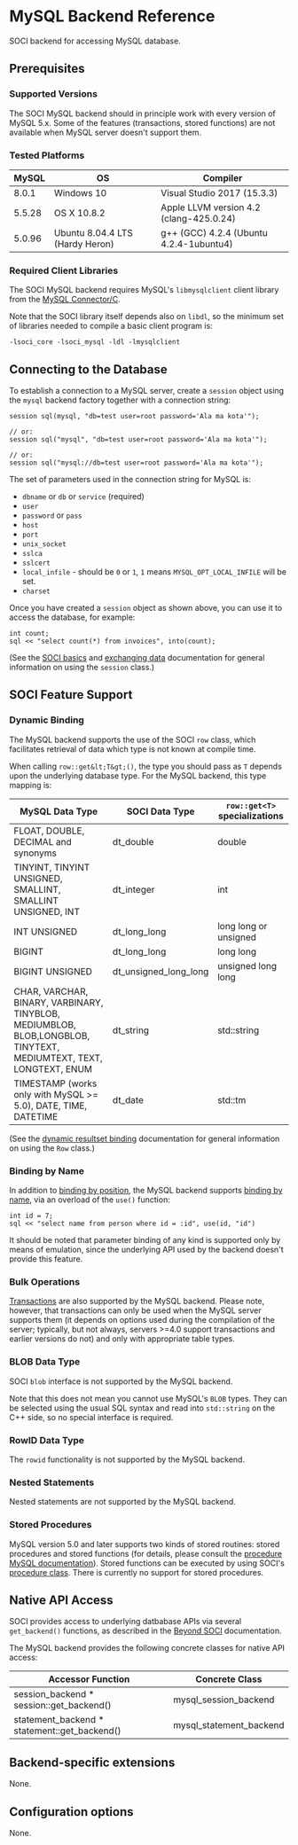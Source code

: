 # MySQL Backend Reference

SOCI backend for accessing MySQL database.

## Prerequisites

### Supported Versions

The SOCI MySQL backend should in principle work with every version of MySQL 5.x.
Some of the features (transactions, stored functions) are not available when MySQL server doesn't support them.

### Tested Platforms

|MySQL|OS|Compiler|
|--- |--- |--- |
|8.0.1|Windows 10|Visual Studio 2017 (15.3.3)|
|5.5.28|OS X 10.8.2|Apple LLVM version 4.2 (clang-425.0.24)|
|5.0.96|Ubuntu 8.04.4 LTS (Hardy Heron)|g++ (GCC) 4.2.4 (Ubuntu 4.2.4-1ubuntu4)|

### Required Client Libraries

The SOCI MySQL backend requires MySQL's `libmysqlclient` client library from the [MySQL Connector/C](https://dev.mysql.com/downloads/connector/c/).

Note that the SOCI library itself depends also on `libdl`, so the minimum set of libraries needed to compile a basic client program is:

    -lsoci_core -lsoci_mysql -ldl -lmysqlclient

## Connecting to the Database

To establish a connection to a MySQL server, create a `session` object using the `mysql` backend factory together with a connection string:

    session sql(mysql, "db=test user=root password='Ala ma kota'");

    // or:
    session sql("mysql", "db=test user=root password='Ala ma kota'");

    // or:
    session sql("mysql://db=test user=root password='Ala ma kota'");

The set of parameters used in the connection string for MySQL is:

* `dbname` or `db` or `service` (required)
* `user`
* `password` or `pass`
* `host`
* `port`
* `unix_socket`
* `sslca`
* `sslcert`
* `local_infile` - should be `0` or `1`, `1` means `MYSQL_OPT_LOCAL_INFILE` will be set.
* `charset`

Once you have created a `session` object as shown above, you can use it to access the database, for example:

    int count;
    sql << "select count(*) from invoices", into(count);

(See the [SOCI basics]("../basics.html) and [exchanging data](../exchange.html) documentation for general information on using the `session` class.)

## SOCI Feature Support

### Dynamic Binding

The MySQL backend supports the use of the SOCI `row` class, which facilitates retrieval of data which type is not known at compile time.

When calling `row::get&lt;T&gt;()`, the type you should pass as `T` depends upon the underlying database type.
For the MySQL backend, this type mapping is:

|MySQL Data Type|SOCI Data Type|`row::get<T>` specializations|
|--- |--- |--- |
|FLOAT, DOUBLE, DECIMAL and synonyms|dt_double|double|
|TINYINT, TINYINT UNSIGNED, SMALLINT, SMALLINT UNSIGNED, INT|dt_integer|int|
|INT UNSIGNED|dt_long_long|long long or unsigned|
|BIGINT|dt_long_long|long long|
|BIGINT UNSIGNED|dt_unsigned_long_long|unsigned long long|
|CHAR, VARCHAR, BINARY, VARBINARY, TINYBLOB, MEDIUMBLOB, BLOB,LONGBLOB, TINYTEXT, MEDIUMTEXT, TEXT, LONGTEXT, ENUM|dt_string|std::string|
|TIMESTAMP (works only with MySQL >= 5.0), DATE, TIME, DATETIME|dt_date|std::tm|

(See the [dynamic resultset binding](../exchange.html#dynamic) documentation for general information on using the `Row` class.)

### Binding by Name

In addition to [binding by position](../exchange.html#bind_position), the MySQL backend supports
[binding by name](../exchange.html#bind_name), via an overload of the `use()` function:

    int id = 7;
    sql << "select name from person where id = :id", use(id, "id")

It should be noted that parameter binding of any kind is supported only by means of emulation, since the underlying API used by the backend doesn't provide this feature.

### Bulk Operations

[Transactions](../statements.html#transactions) are also supported by the MySQL backend. Please note, however, that transactions can only be used when the MySQL server supports them (it depends on options used during the compilation of the server; typically, but not always, servers >=4.0 support transactions and earlier versions do not) and only with appropriate table types.

### BLOB Data Type

SOCI `blob` interface is not supported by the MySQL backend.

Note that this does not mean you cannot use MySQL's `BLOB` types.  They can be selected using the usual SQL syntax and read into `std::string` on the C++ side, so no special interface is required.

### RowID Data Type

The `rowid` functionality is not supported by the MySQL backend.

### Nested Statements

Nested statements are not supported by the MySQL backend.

### Stored Procedures

MySQL version 5.0 and later supports two kinds of stored routines: stored procedures and stored functions (for details, please consult the [procedure MySQL documentation](http://dev.mysql.com/doc/refman/5.0/en/stored-procedures.html)). Stored functions can be executed by using SOCI's [procedure class](../statements.html#procedures). There is currently no support for stored procedures.

## Native API Access

SOCI provides access to underlying datbabase APIs via several `get_backend()` functions, as described in the [Beyond SOCI](../beyond.html) documentation.

The MySQL backend provides the following concrete classes for native API access:

|Accessor Function|Concrete Class|
|--- |--- |
|session_backend * session::get_backend()|mysql_session_backend|
|statement_backend * statement::get_backend()|mysql_statement_backend|

## Backend-specific extensions

None.

## Configuration options

None.